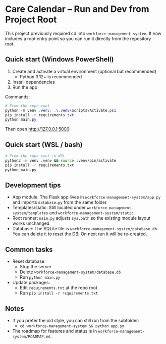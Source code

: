 # Care Calendar – Run and Dev from Project Root

This project previously required cd into `workforce-management-system`. It now includes a root entry point so you can run it directly from the repository root.

## Quick start (Windows PowerShell)

1. Create and activate a virtual environment (optional but recommended)
   - Python 3.12+ is recommended
2. Install dependencies
3. Run the app

Commands:

```powershell
# From the repo root
python -m venv .venv; .\.venv\Scripts\Activate.ps1
pip install -r requirements.txt
python main.py
```

Then open <http://127.0.0.1:5000>

## Quick start (WSL / bash)

```bash
# From the repo root in WSL
python3 -m venv .venv && source .venv/bin/activate
pip install -r requirements.txt
python main.py
```

## Development tips

- App module: The Flask app lives in `workforce-management-system/app.py` and imports `database.py` from the same folder.
- Templates/static: Still located under `workforce-management-system/templates` and `workforce-management-system/static`.
- Root runner: `main.py` adjusts `sys.path` so the existing module layout works unchanged.
- Database: The SQLite file is `workforce-management-system/database.db`. You can delete it to reset the DB. On next run it will be re-created.

## Common tasks

- Reset database:
  - Stop the server
  - Delete `workforce-management-system/database.db`
  - Run `python main.py`
- Update packages:
  - Edit `requirements.txt` at the repo root
  - Run `pip install -r requirements.txt`

## Notes

- If you prefer the old style, you can still run from the subfolder:
  - `cd workforce-management-system && python app.py`
- The roadmap for features and status is in `workforce-management-system/ROADMAP.md`.
